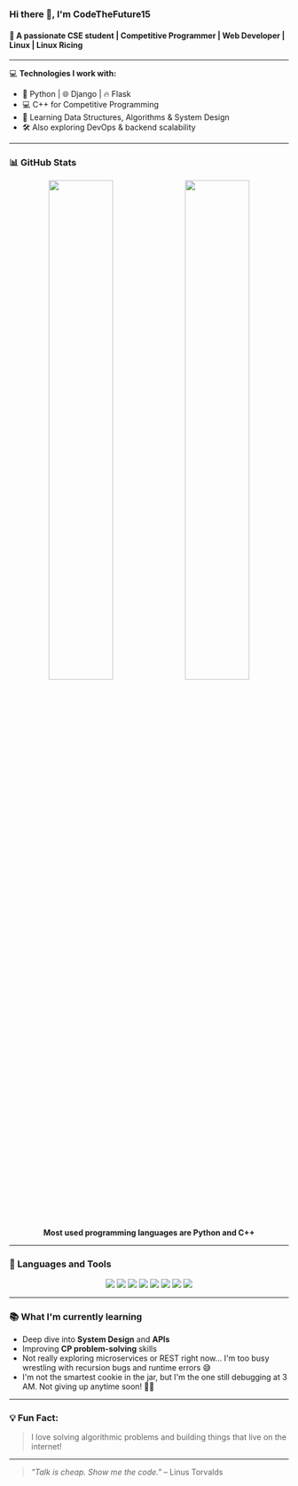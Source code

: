 ### Hi there 👋, I'm CodeTheFuture15

#### 🚀 A passionate CSE student | Competitive Programmer | Web Developer | Linux | Linux Ricing 

---

💻 **Technologies I work with:**

- 🐍 Python | 🌐 Django | 🔥 Flask
- 💻 C++ for Competitive Programming
- 🧠 Learning Data Structures, Algorithms & System Design
- 🛠️ Also exploring DevOps & backend scalability

---

### 📊 GitHub Stats

<p align="center">
  <img src="https://github-readme-stats.vercel.app/api?username=EverydayLevelUp&show_icons=true&theme=radical&count_private=true&include_all_commits=true&custom_title=EverydayLevelUp's%20GitHub%20Stats&hide_rank=false" width="48%"/>
  <img src="https://github-readme-streak-stats.herokuapp.com/?user=EverydayLevelUp&theme=radical" width="48%"/>
  <p align="center"><b>Most used programming languages are Python and C++</b></p>
</p>

---

### 🔧 Languages and Tools
<p align="center">
  <img src="https://img.shields.io/badge/Python-3776AB?style=for-the-badge&logo=python&logoColor=white"/>
  <img src="https://img.shields.io/badge/C++-00599C?style=for-the-badge&logo=c%2B%2B&logoColor=white"/>
  <img src="https://img.shields.io/badge/Django-092E20?style=for-the-badge&logo=django&logoColor=white"/>
  <img src="https://img.shields.io/badge/Flask-000000?style=for-the-badge&logo=flask&logoColor=white"/>
  <img src="https://img.shields.io/badge/Linux-FCC624?style=for-the-badge&logo=linux&logoColor=black"/>
  <img src="https://img.shields.io/badge/Linux%20Ricing-000000?style=for-the-badge&logo=arch-linux&logoColor=white"/>
  <img src="https://img.shields.io/badge/Git-F05032?style=for-the-badge&logo=git&logoColor=white"/>
  <img src="https://img.shields.io/badge/VS%20Code-007ACC?style=for-the-badge&logo=visual-studio-code&logoColor=white"/>
</p>

---

### 📚 What I'm currently learning
- Deep dive into **System Design** and **APIs**
- Improving **CP problem-solving** skills
- Not really exploring microservices or REST right now... I'm too busy wrestling with recursion bugs and runtime errors 😅
- I'm not the smartest cookie in the jar, but I'm the one still debugging at 3 AM. Not giving up anytime soon! 💪🔥

---

### 💡 Fun Fact:
> I love solving algorithmic problems and building things that live on the internet!


---

> _"Talk is cheap. Show me the code."_ – Linus Torvalds

